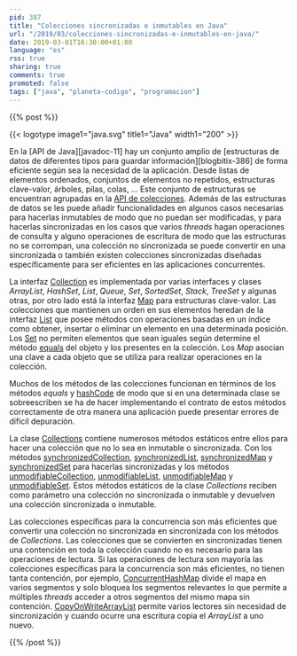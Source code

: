 ```yaml
---
pid: 387
title: "Colecciones sincronizadas e inmutables en Java"
url: "/2019/03/colecciones-sincronizadas-e-inmutables-en-java/"
date: 2019-03-01T16:30:00+01:00
language: "es"
rss: true
sharing: true
comments: true
promoted: false
tags: ["java", "planeta-codigo", "programacion"]
---
```


{{% post %}}


{{< logotype image1="java.svg" title1="Java" width1="200" >}}

En la [API de Java][javadoc-11] hay un conjunto amplio de [estructuras de datos de diferentes tipos para guardar información][blogbitix-386] de forma eficiente según sea la necesidad de la aplicación. Desde listas de elementos ordenados, conjuntos de elementos no repetidos, estructuras clave-valor, árboles, pilas, colas, ... Este conjunto de estructuras se encuentran agrupadas en la [API de colecciones](https://docs.oracle.com/en/java/javase/11/docs/api/java.base/java/util/Collections.html). Además de las estructuras de datos se les puede añadir funcionalidades en algunos casos necesarias para hacerlas inmutables de modo que no puedan ser modificadas, y para hacerlas sincronizadas en los casos que varios _threads_ hagan operaciones de consulta y alguno operaciones de escritura de modo que las estructuras no se corrompan, una colección no sincronizada se puede convertir en una sincronizada o también existen colecciones sincronizadas diseñadas específicamente para ser eficientes en las aplicaciones concurrentes.

La interfaz [Collection](https://docs.oracle.com/en/java/javase/11/docs/api/java.base/java/util/Collection.html) es implementada por varias interfaces y clases _ArrayList_, _HashSet_, _List_, _Queue_, _Set_, _SortedSet_, _Stack_, _TreeSet_ y algunas otras, por otro lado está la interfaz [Map](https://docs.oracle.com/en/java/javase/11/docs/api/java.base/java/util/Map.html) para estructuras clave-valor. Las colecciones que mantienen un orden en sus elementos heredan de la interfaz [List](https://docs.oracle.com/en/java/javase/11/docs/api/java.base/java/util/List.html) que posee métodos con operaciones basadas en un índice como obtener, insertar o eliminar un elemento en una determinada posición. Los [Set](https://docs.oracle.com/en/java/javase/11/docs/api/java.base/java/util/Set.html) no permiten elementos que sean iguales según determine el método [equals](https://docs.oracle.com/en/java/javase/11/docs/api/java.base/java/lang/Object.html#equals(java.lang.Object)) del objeto y los presentes en la colección. Los _Map_ asocian una clave a cada objeto que se utiliza para realizar operaciones en la colección.

Muchos de los métodos de las colecciones funcionan en términos de los métodos _equals_ y [hashCode](https://docs.oracle.com/en/java/javase/11/docs/api/java.base/java/lang/Object.html#hashCode()) de modo que si en una determinada clase se sobreescriben se ha de hacer implementando el contrato de estos métodos correctamente de otra manera una aplicación puede presentar errores de difícil depuración.

La clase [Collections](https://docs.oracle.com/en/java/javase/11/docs/api/java.base/java/util/Collections.html) contiene numerosos métodos estáticos entre ellos para hacer una colección que no lo sea en inmutable o sincronizada. Con los métodos [synchronizedCollection](https://docs.oracle.com/en/java/javase/11/docs/api/java.base/java/util/Collections.html#synchronizedCollection(java.util.Collection)), [synchronizedList](https://docs.oracle.com/en/java/javase/11/docs/api/java.base/java/util/Collections.html#synchronizedList(java.util.List)), [synchronizedMap](https://docs.oracle.com/en/java/javase/11/docs/api/java.base/java/util/Collections.html#synchronizedMap(java.util.Map)) y [synchronizedSet](https://docs.oracle.com/en/java/javase/11/docs/api/java.base/java/util/Collections.html#synchronizedSet(java.util.Set)) para hacerlas sincronizadas y los métodos [unmodifiableCollection](https://docs.oracle.com/en/java/javase/11/docs/api/java.base/java/util/Collections.html#unmodifiableCollection(java.util.Collection)), [unmodifiableList](https://docs.oracle.com/en/java/javase/11/docs/api/java.base/java/util/Collections.html#unmodifiableList(java.util.List)), [unmodifiableMap](https://docs.oracle.com/en/java/javase/11/docs/api/java.base/java/util/Collections.html#unmodifiableMap(java.util.Map)) y [unmodifiableSet](https://docs.oracle.com/en/java/javase/11/docs/api/java.base/java/util/Collections.html#unmodifiableSet(java.util.Set)). Estos métodos estáticos de la clase _Collections_ reciben como parámetro una colección no sincronizada o inmutable y devuelven una colección sincronizada o inmutable.

Las colecciones específicas para la concurrencia son más eficientes que convertir una colección no sincronizada en sincronizada con los métodos de _Collections_. Las colecciones que se convierten en sincronizadas tienen una contención en toda la colección cuando no es necesario para las operaciones de lectura. Si las operaciones de lectura son mayoría las colecciones específicas para la concurrencia son más eficientes, no tienen tanta contención, por ejemplo, [ConcurrentHashMap](https://docs.oracle.com/en/java/javase/11/docs/api/java.base/java/util/concurrent/ConcurrentHashMap.html) divide el mapa en varios segmentos y solo bloquea los segmentos relevantes lo que permite a múltiples _threads_ acceder a otros segmentos del mismo mapa sin contención. [CopyOnWriteArrayList](https://docs.oracle.com/en/java/javase/11/docs/api/java.base/java/util/concurrent/CopyOnWriteArrayList.html) permite varios lectores sin necesidad de sincronización y cuando ocurre una escritura copia el _ArrayList_ a uno nuevo.

{{% /post %}}
